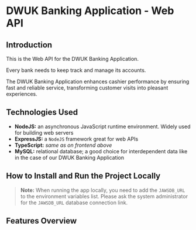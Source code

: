 # DWUK Banking Application - Web API

## Introduction

This is the Web API for the DWUK Banking Application.

Every bank needs to keep track and manage its accounts.

The DWUK Banking Application enhances cashier performance by ensuring fast and reliable service, transforming customer visits into pleasant experiences.

## Technologies Used

- **NodeJS:** an asynchronous JavaScript runtime environment. Widely used for building web servers
- **ExpressJS:** a `NodeJS` framework great for web APIs
- **TypeScript:** _same as on frontend above_
- **MySQL:** relational database; a good choice for interdependent data like in the case of our DWUK Banking Application

## How to Install and Run the Project Locally

> **Note:** When running the app locally, you need to add the `JAWSDB_URL` to the environment variables list. Please ask the system administrator for the `JAWSDB_URL` database connection link.

## Features Overview
